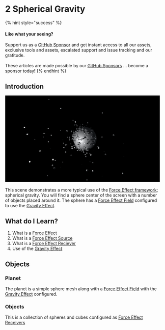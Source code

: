 # 2 Spherical Gravity

{% hint style="success" %}
#### Like what your seeing?

Support us as a [GitHub Sponsor](../../../become-a-sponsor/) and get instant access to all our assets, exclusive tools and assets, escalated support and issue tracking and our gratitude.\
\
These articles are made possible by our [GitHub Sponsors](../../../become-a-sponsor/) ... become a sponsor today!
{% endhint %}

## Introduction

![](<../../../.gitbook/assets/Sphere Grav.png>)

This scene demonstrates a more typical use of the [Force Effect framework](../core-features/force-effect-framework.md); spherical gravity. You will find a sphere center of the screen with a number of objects placed around it. The sphere has a [Force Effect Field](../components/force-effect-source/force-effect-field.md) configured to use the [Gravity Effect](../objects/force-effect/gravity-effect.md).&#x20;

## What do I Learn?

1. What is a [Force Effect](../api/force-effects.md)
2. What is a [Force Effect Source](../components/force-effect-source/)
3. What is a [Force Effect Reciever](../components/force-effect-reciever.md)&#x20;
4. Use of the [Gravity Effect](../objects/force-effect/gravity-effect.md)

## Objects

### Planet

The planet is a simple sphere mesh along with a [Force Effect Field](../components/force-effect-source/force-effect-field.md) with the [Gravity Effect](../objects/force-effect/gravity-effect.md) configured.

### Objects

This is a collection of spheres and cubes configured as [Force Effect Receivers](../components/force-effect-reciever.md)
